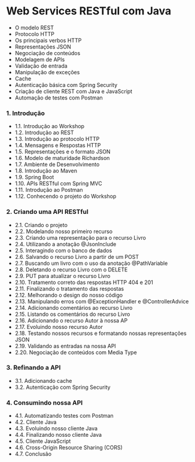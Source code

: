 # Web Services RESTful com Java

* O modelo REST
* Protocolo HTTP
* Os principais verbos HTTP
* Representações JSON
* Negociação de conteúdos
* Modelagem de APIs
* Validação de entrada
* Manipulação de exceções
* Cache
* Autenticação básica com Spring Security
* Criação de cliente REST com Java e JavaScript
* Automação de testes com Postman



### 1. Introdução
- 1.1. Introdução ao Workshop
- 1.2. Introdução ao REST
- 1.3. Introdução ao protocolo HTTP
- 1.4. Mensagens e Respostas HTTP
- 1.5. Representações e o formato JSON
- 1.6. Modelo de maturidade Richardson
- 1.7. Ambiente de Desenvolvimento
- 1.8. Introdução ao Maven
- 1.9. Spring Boot
- 1.10. APIs RESTful com Spring MVC
- 1.11. Introdução ao Postman
- 1.12. Conhecendo o projeto do Workshop


### 2. Criando uma API RESTful
- 2.1. Criando o projeto
- 2.2. Modelando nosso primeiro recurso
- 2.3. Criando uma representação para o recurso Livro
- 2.4. Utilizando a anotação @JsonInclude
- 2.5. Interagindo com o banco de dados
- 2.6. Salvando o recurso Livro a partir de um POST
- 2.7. Buscando um livro com o uso da anotação @PathVariable
- 2.8. Deletando o recurso Livro com o DELETE
- 2.9. PUT para atualizar o recurso Livro
- 2.10. Tratamento correto das respostas HTTP 404 e 201
- 2.11. Finalizando o tratamento das respostas
- 2.12. Melhorando o design do nosso código
- 2.13. Manipulando erros com @ExceptionHandler e @ControllerAdvice
- 2.14. Adicionando comentários ao recurso Livro
- 2.15. Listando os comentários do recurso Livro
- 2.16. Adicionando o recurso Autor à nossa AP
- 2.17. Evoluindo nosso recurso Autor
- 2.18. Testando nossos recursos e formatando nossas representações JSON
- 2.19. Validando as entradas na nossa API
- 2.20. Negociação de conteúdos com Media Type

### 3. Refinando a API
- 3.1. Adicionando cache
- 3.2. Autenticação com Spring Security

### 4. Consumindo nossa API
- 4.1. Automatizando testes com Postman
- 4.2. Cliente Java
- 4.3. Evoluindo nosso cliente Java
- 4.4. Finalizando nosso cliente Java
- 4.5. Cliente JavaScript
- 4.6. Cross-Origin Resource Sharing (CORS)
- 4.7. Conclusão